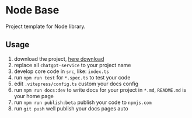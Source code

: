 # Node Base

Project template for Node library.

## Usage

1. download the project, [here download](https://github.com/yujinpan/chatgpt-service/archive/refs/heads/main.zip)
2. replace all `chatgpt-service` to your project name
3. develop core code in `src`, like: `index.ts`
4. run `npm run test` for `*.spec.ts` to test your code
5. edit `.vitepress/config.ts` custom your docs config
6. run `npm run docs:dev` to write docs for your project in `*.md`, `README.md` is your home page
7. run `npm run publish:beta` publish your code to `npmjs.com`
8. run `git push` well publish your docs pages auto